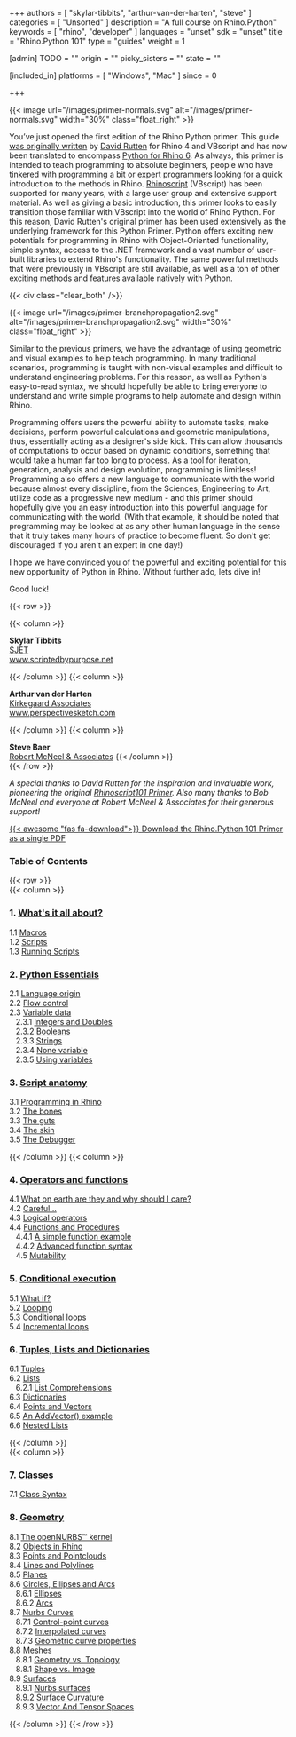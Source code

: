 +++
authors = [ "skylar-tibbits", "arthur-van-der-harten", "steve" ]
categories = [ "Unsorted" ]
description = "A full course on Rhino.Python"
keywords = [ "rhino", "developer" ]
languages = "unset"
sdk = "unset"
title = "Rhino.Python 101"
type = "guides"
weight = 1

[admin]
TODO = ""
origin = ""
picky_sisters = ""
state = ""

[included_in]
platforms = [ "Windows", "Mac" ]
since = 0

+++

<div class="row">
<div class="col-md-12" markdown="1">  

</div>
<div class="col-md-8 col-sm-12 col-sm-12" markdown="1">  
{{< image url="/images/primer-normals.svg" alt="/images/primer-normals.svg" width="30%" class="float_right" >}}

You’ve just opened the first edition of the Rhino Python primer. This guide [was originally written](/guides/rhinoscript/primer-101) by <a href="https://discourse.mcneel.com/u/davidrutten/summary">David Rutten</a> for Rhino 4 and VBscript and has now been translated to encompass [Python for Rhino 6](/guides/rhinopython).  As always, this primer is intended to teach programming to absolute beginners, people who have tinkered with programming a bit or expert programmers looking for a quick introduction to the methods in Rhino.  [Rhinoscript](/guides/rhinoscript) (VBscript) has been supported for many years, with a large user group and extensive support material. As well as giving a basic introduction, this primer looks to easily transition those familiar with VBscript into the world of Rhino Python.  For this reason, David Rutten's original primer has been used extensively as the underlying framework for this Python Primer.  Python offers exciting new potentials for programming in Rhino with Object-Oriented functionality, simple syntax, access to the .NET framework and a vast number of user-built libraries to extend Rhino's functionality.  The same powerful methods that were previously in VBscript are still available, as well as a ton of other exciting methods and features available natively with Python.  

{{< div class="clear_both" />}}

{{< image url="/images/primer-branchpropagation2.svg" alt="/images/primer-branchpropagation2.svg" width="30%" class="float_right" >}}

Similar to the previous primers, we have the advantage of using geometric and visual examples to help teach programming.  In many traditional scenarios, programming is taught with non-visual examples and difficult to understand engineering problems.  For this reason, as well as Python's easy-to-read syntax, we should hopefully be able to bring everyone to understand and write simple programs to help automate and design within Rhino.

Programming offers users the powerful ability to automate tasks, make decisions, perform powerful calculations and geometric manipulations, thus, essentially acting as a designer's side kick.  This can allow thousands of computations to occur based on dynamic conditions, something that would take a human far too long to process.  As a tool for iteration, generation, analysis and design evolution, programming is limitless! Programming also offers a new language to communicate with the world because almost every discipline, from the Sciences, Engineering to Art, utilize code as a progressive new medium - and this primer should hopefully give you an easy introduction into this powerful language for communicating with the world.  (With that example, it should be noted that programming may be looked at as any other human language in the sense that it truly takes many hours of practice to become fluent.  So don't get discouraged if you aren't an expert in one day!)

I hope we have convinced you of the powerful and exciting potential for this new opportunity of Python in Rhino.  Without further ado, lets dive in!  

Good luck!   

</div>  

  
</div>  

{{< row >}}

{{< column >}}  

**Skylar Tibbits**<br/>
<a href="http://www.sjet.us">SJET</a><br/>
<a href="http://www.scriptedbypurpose.net">www.scriptedbypurpose.net</a>

{{< /column >}}
{{< column >}}  

**Arthur van der Harten**<br/>
<a href="http://www.kirkegaard.com">Kirkegaard Associates</a><br/>
<a href="http://www.perspectivesketch.com">www.perspectivesketch.com</a>

{{< /column >}}
{{< column >}}

**Steve Baer**<br/>
<a href="http://www.rhino3d.com">Robert McNeel & Associates</a>
{{< /column >}}  
{{< /row >}}  

<div class="row">  
<div class="col-md-12" markdown="1">  

*A special thanks to David Rutten for the inspiration and invaluable work, pioneering the original [Rhinoscript101 Primer](/guides/rhinoscript/primer-101). Also many thanks to Bob McNeel and everyone at Robert McNeel & Associates for their generous support!*

[{{< awesome "fas fa-download">}} ](http://download.rhino3d.com/IronPython/5.0/RhinoPython101/)  [Download the Rhino.Python 101 Primer as a single PDF ](http://download.rhino3d.com/IronPython/5.0/RhinoPython101/)

### Table of Contents  
</div>  
</div>  

{{< row >}}  
{{< column >}}  

### 1. [What's it all about?](/guides/rhinopython/primer-101/1-whats-it-all-about/)

   1.1 [Macros](/guides/rhinopython/primer-101/1-whats-it-all-about/#macros)  
   1.2 [Scripts](/guides/rhinopython/primer-101/1-whats-it-all-about/#scripts)  
   1.3 [Running Scripts](/guides/rhinopython/primer-101/1-whats-it-all-about/#scripts-1)  

### 2. [Python Essentials](/guides/rhinopython/primer-101/2-python-essentials/)  

   2.1	[Language origin](/guides/rhinopython/primer-101/2-python-essentials/#language-origin)  
   2.2	[Flow control](/guides/rhinopython/primer-101/2-python-essentials/#flow-control)  
   2.3	[Variable data](/guides/rhinopython/primer-101/2-python-essentials/#variable-data)  
&nbsp;&nbsp; 2.3.1	[Integers and Doubles](/guides/rhinopython/primer-101/2-python-essentials/#integers-and-doubles/)  
&nbsp;&nbsp; 2.3.2	[Booleans]((/guides/rhinopython/primer-101/2-python-essentials/#booleans/))  
&nbsp;&nbsp; 2.3.3	[Strings]((/guides/rhinopython/primer-101/2-python-essentials/#strings/))  
&nbsp;&nbsp; 2.3.4	[None variable](/guides/rhinopython/primer-101/2-python-essentials/#none-variable/)  
&nbsp;&nbsp; 2.3.5	[Using variables]((/guides/rhinopython/primer-101/2-python-essentials/#using-variables/))  

### 3. [Script anatomy](/guides/rhinopython/primer-101/3-script-anatomy/)

   3.1 [Programming in Rhino](/guides/rhinopython/primer-101/3-script-anatomy/#31-programming-in-rhino)    
   3.2 [The bones](/guides/rhinopython/primer-101/3-script-anatomy/#32-the-bones)  
   3.3 [The guts](/guides/rhinopython/primer-101/3-script-anatomy/#33-the-guts)  
   3.4 [The skin](/guides/rhinopython/primer-101/3-script-anatomy/#34-the-skin)  
   3.5 [The Debugger](/guides/rhinopython/primer-101/3-script-anatomy/#35-the-debugger)   

{{< /column >}}
{{< column >}}

### 4. [Operators and functions](/guides/rhinopython/primer-101/4-operators-and-functions/)

   4.1	[What on earth are they and why should I care?](/guides/rhinopython/primer-101/4-operators-and-functions/#what-on-earth-are-they-and-why-should-i-care)   
   4.2	[Careful…](/guides/rhinopython/primer-101/4-operators-and-functions/#careful)     
   4.3	[Logical operators](/guides/rhinopython/primer-101/4-operators-and-functions/#logical-operators)     
   4.4	[Functions and Procedures](/guides/rhinopython/primer-101/4-operators-and-functions/#functions-and-procedures)     
&nbsp;&nbsp; 4.4.1 [A simple function example](/guides/rhinopython/primer-101/4-operators-and-functions/#a-simple-function-example)     
&nbsp;&nbsp; 4.4.2 [Advanced function syntax](/guides/rhinopython/primer-101/4-operators-and-functions/#advanced-function-syntax)     
&nbsp;&nbsp; 4.5	[Mutability](/guides/rhinopython/primer-101/4-operators-and-functions/#mutability)      

### 5. [Conditional execution](/guides/rhinopython/primer-101/5-conditional-execution/)

   5.1	[What if?](/guides/rhinopython/primer-101/5-conditional-execution/#what-if)  
   5.2	[Looping](/guides/rhinopython/primer-101/5-conditional-execution/#looping)  
   5.3	[Conditional loops](/guides/rhinopython/primer-101/5-conditional-execution/#conditional-loops)  
   5.4	[Incremental loops](/guides/rhinopython/primer-101/5-conditional-execution/#incremental-loops)  


### 6. [Tuples, Lists and Dictionaries](/guides/rhinopython/primer-101/6-tuples-lists-dictionaries/)

   6.1	[Tuples](/guides/rhinopython/primer-101/6-tuples-lists-dictionaries/#tuples)  
   6.2	[Lists](/guides/rhinopython/primer-101/6-tuples-lists-dictionaries/#lists)  
&nbsp;&nbsp; 6.2.1	[List Comprehensions](/guides/rhinopython/primer-101/6-tuples-lists-dictionaries/#list-comprehension)  
   6.3	[Dictionaries](/guides/rhinopython/primer-101/6-tuples-lists-dictionaries/#dictionaries)  
   6.4	[Points and Vectors](/guides/rhinopython/primer-101/6-tuples-lists-dictionaries/#points-and-vectors)  
   6.5	[An AddVector() example](/guides/rhinopython/primer-101/6-tuples-lists-dictionaries/#an-addvector-example)  
   6.6	[Nested Lists](/guides/rhinopython/primer-101/6-tuples-lists-dictionaries/#nested-lists)  

{{< /column >}}  
{{< column >}}  


### 7. [Classes](/guides/rhinopython/primer-101/7-classes/)

7.1	[Class Syntax](/guides/rhinopython/primer-101/7-classes/#class-syntax)


### 8. [Geometry](/guides/rhinopython/primer-101/8-geometry/)

   8.1	[The openNURBS™ kernel](/guides/rhinopython/primer-101/8-geometry/#the-opennurbs-kernel)  
   8.2	[Objects in Rhino](/guides/rhinopython/primer-101/8-geometry/#obects-in-rhino)  
   8.3	[Points and Pointclouds](/guides/rhinopython/primer-101/8-geometry/#points-andpointclouds)  
   8.4	[Lines and Polylines](/guides/rhinopython/primer-101/8-geometry/#lines-and-polylines)  
   8.5	[Planes](/guides/rhinopython/primer-101/8-geometry/#planes)  
   8.6	[Circles, Ellipses and Arcs](/guides/rhinopython/primer-101/8-geometry/#circles-ellipses-and-arcs)  
&nbsp;&nbsp; 8.6.1 [Ellipses](/guides/rhinopython/primer-101/8-geometry/#ellipses)  
&nbsp;&nbsp; 8.6.2 [Arcs](/guides/rhinopython/primer-101/8-geometry/#arcs)  
   8.7	[Nurbs Curves](/guides/rhinopython/primer-101/8-geometry/#nurbs-curves)  
&nbsp;&nbsp; 8.7.1 [Control-point curves](/guides/rhinopython/primer-101/8-geometry/#control-point-curves)  
&nbsp;&nbsp; 8.7.2 [Interpolated curves](/guides/rhinopython/primer-101/8-geometry/#interpolate-curves)  
&nbsp;&nbsp; 8.7.3 [Geometric curve properties](/guides/rhinopython/primer-101/8-geometry/#geometric-curve-properties)    
   8.8	[Meshes](/guides/rhinopython/primer-101/8-geometry/#meshes)  
&nbsp;&nbsp; 8.8.1 [Geometry vs. Topology](/guides/rhinopython/primer-101/8-geometry/#geometry-vs-topology)  
&nbsp;&nbsp; 8.8.1 [Shape vs. Image](/guides/rhinopython/primer-101/8-geometry/#shape-vs-image)  
   8.9	[Surfaces](/guides/rhinopython/primer-101/8-geometry/#surfaces)  
&nbsp;&nbsp; 8.9.1 [Nurbs surfaces](/guides/rhinopython/primer-101/8-geometry/#nurbs-surfaces)  
&nbsp;&nbsp; 8.9.2 [Surface Curvature](/guides/rhinopython/primer-101/8-geometry/#surface-curvature)  
&nbsp;&nbsp; 8.9.3 [Vector And Tensor Spaces](/guides/rhinopython/primer-101/8-geometry/#vector-and-tensor-spaces)   

{{< /column >}}
{{< /row >}}
